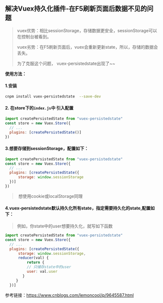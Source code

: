 ## 解决Vuex持久化插件-在F5刷新页面后数据不见的问题

> vuex优势：相比sessionStorage，存储数据更安全，sessionStorage可以在控制台被看到。
>
> vuex劣势：在F5刷新页面后，vuex会重新更新state，所以，存储的数据会丢失。
>
> 为了克服这个问题， vuex-persistedstate出现了~~

**使用方法：** 

#### 1.安装

````bash
cnpm install vuex-persistedstate  --save-dev
````

#### 2. 在store下的`index.js`中 引入配置

````js
import createPersistedState from "vuex-persistedstate"
const store = new Vuex.Store({
  // ...
  plugins: [createPersistedState()]
})
````

#### 3.想要存储到sessionStorage，配置如下：

```js
import createPersistedState from "vuex-persistedstate"
const store = new Vuex.Store({
  // ...
  plugins: [createPersistedState({
      storage: window.sessionStorage
  })]
})
```

>  想使用cookie或localStorage同理

#### 4.vuex-persistedstate默认持久化所有state，指定需要持久化的state,配置如下：

> 例如，你state中的user想要持久化，就写如下函数

```js
import createPersistedState from "vuex-persistedstate"
const store = new Vuex.Store({
  // ...
  plugins: [createPersistedState({
      storage: window.sessionStorage,
      reducer(val) {
          return {
          // 只储存state中的user
          user: val.user
        }
     }
  })]
```

参考链接：<https://www.cnblogs.com/lemoncool/p/9645587.html> 